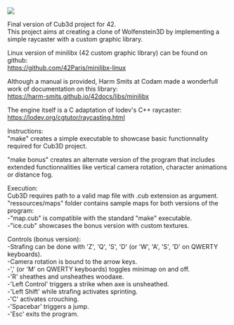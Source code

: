 <img src="https://framagit.org/abenoit/cub_parser/-/raw/master/ressources/Logo_cub3d.png">

Final version of Cub3d project for 42. <br>
This project aims at creating a clone of Wolfenstein3D by implementing a simple raycaster with a custom graphic library.

Linux version of minilibx (42 custom graphic library) can be found on github: <br>
https://github.com/42Paris/minilibx-linux

Although a manual is provided, Harm Smits at Codam made a wonderfull work of documentation on this library: <br>
https://harm-smits.github.io/42docs/libs/minilibx

The engine itself is a C adaptation of lodev's C++ raycaster: <br>
https://lodev.org/cgtutor/raycasting.html

Instructions: <br>
"make" creates a simple executable to showcase basic functionnality required for Cub3D project.

"make bonus" creates an alternate version of the program that includes extended functionnalities like vertical camera rotation, character animations or distance fog.

Execution: <br>
Cub3D requires path to a valid map file with .cub extension as argument. <br>
"ressources/maps" folder contains sample maps for both versions of the program: <br>
	-"map.cub" is compatible with the standard "make" executable. <br>
	-"ice.cub" showcases the bonus version with custom textures. <br>

Controls (bonus version): <br>
-Strafing can be done with 'Z', 'Q', 'S', 'D' (or 'W', 'A', 'S', 'D' on QWERTY keyboards). <br>
-Camera rotation is bound to the arrow keys. <br>
-',' (or 'M' on QWERTY keyboards) toggles minimap on and off. <br>
-'R' sheathes and unsheathes woodaxe. <br>
-'Left Control' triggers a strike when axe is unsheathed. <br>
-'Left Shift' while strafing activates sprinting. <br>
-'C' activates crouching. <br>
-'Spacebar' triggers a jump. <br>
-'Esc' exits the program. <br>
